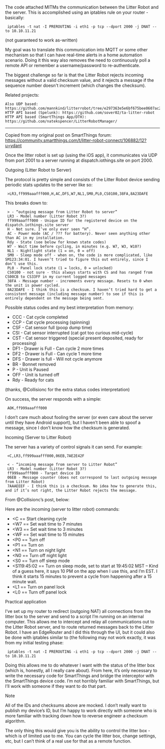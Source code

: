 The code attached MITMs the communication between the Litter Robot and the server. This is accomplished
using an iptables rule on your router - basically:

     iptables -t nat -I PREROUTING -i eth1 -p tcp --dport 2000 -j DNAT --to 10.10.11.21

(not guaranteed to work as-written)

My goal was to translate this communication into MQTT or some other mechanism so that I can have real-time
alerts in a home automation scenario. Doing it this way also removes the need to continuously poll a remote API
or remember a username/password to re-authenticate.

The biggest challenge so far is that the Litter Robot rejects incoming messages without a valid checksum
value, and it rejects a message if the sequence number doesn't increment (which changes the checksum).

Related projects:

    Also UDP based: https://github.com/mannkind/litterrobot/tree/e297363e5e6bf675bee0607ac2f6ed15316a5219
    HTTP API based (Spelunk): https://github.com/sover02/ta-litter-robot
    HTTP API based (SmartThings App/DTH): https://github.com/natekspencer/LitterRobotManager/
    
----

Copied from my original post on SmartThings forum:
https://community.smartthings.com/t/litter-robot-connect/106882/12?u=ydant

Once the litter robot is set up (using the iOS app), it communicates via UDP from port 2001 to a server running at dispatch.iothings.site on port 2000.

Outgoing (Litter Robot to Server)

The protocol is pretty simple and consists of the Litter Robot device sending periodic stats updates to the server like so:

     >LR3,ff999aaafff000,H,AC,DFS,W7,NL1,SM0,PL0,CS0100,38FA,8A23DAFE

This breaks down to:

     > - “outgoing message from Litter Robot to server”
     LR3 - Model number (Litter Robot 3?)
     ff999aaafff000 - Unique ID for the registered device on the dispatch.iothings.site server
     H - Not sure. I’ve only ever seen “H”.
     AC - Power mode (AC / ??? for battery). Never seen anything other than AC in my installation.
     Rdy - State (see below for known state codes)
     W7 - Wait time before cycling, in minutes (e.g. W7, W3, W10?)
     NL1 - Nightlight state (1 = on, 0 = off)
     SM0 - Sleep mode off - when on, the code is more complicated, like SM123:34:01. I haven’t tried to figure this out entirely, since I don’t use this.
     PL0 - Panel lock state (1 = locks, 0 = unlocked)
     CS0100 - not sure - this always starts with CS and has ranged from CS00CB to CS33FF in my current logged messages
     38FA - Message number - increments every message. Resets to 0 when the unit is power cycled.
     8A23DAFE - I think this is a checksum. I haven’t tried hard to get a consistent message (including message number) to see if this is entirely dependent on the message being sent.

Possible status codes and my best interpretation from memory:

* CCC - Cat cycle completed
* CCP - Cat cycle processing (spinning)
* CSF - Cat sensor full (poop dump time)
* CSI - Cat sensor interrupted (cat got too curious mid-cycle)
* CST - Cat sensor triggered (special present deposited, ready for processing)
* DF1 - Drawer is Full - Can cycle 2 more times
* DF2 - Drawer is Full - Can cycle 1 more time
* DFS - Drawer is full - Will not cycle anymore
* BR - Bonnet removed
* P - Unit is Paused
* OFF - Unit is turned off
* Rdy - Ready for cats

(thanks, @Collisionc for the extra status codes interpretation)

On success, the server responds with a simple:

     AOK,ff999aaafff000

I don’t care much about fooling the server (or even care about the server until they have Android support), but I haven’t been able to spoof a message, since I don’t know how the checksum is generated.

Incoming (Server to Litter Robot)

The server has a variety of control signals it can send. For example:

     <C,LR3,ff999aaafff000,06EB,7AE2E42F

     < - “incoming message from server to Litter Robot”
     LR3 - Model number (Litter Robot 3?)
     ff999aaafff000 - Target device ID
     06EB - Message counter (does not correspond to last outgoing message from Litter Robot)
     7AAAEEEF - I think this is a checksum. No idea how to generate this, and if it’s not right, the Litter Robot rejects the message.

From @Collisionc’s post, below:

Here are the incoming (server to litter robot) commands:

* <C == Start cleaning cycle
* <W7 == Set wait time to 7 minutes
* <W3 == Set wait time to 3 minutes
* <WF == Set wait time to 15 minutes
* <P0 == Turn off
* <P1 == Turn on
* <N1 == Turn on night light
* <N0 == Turn off night light
* <S0 == Turn off sleep mode
* <S119:45:02 == Turn on sleep mode, set to start at 19:45:02 MST – Kind of a guess here, it says 10 PM on the app when I use this, and I’m EST. I think it starts 15 minutes to prevent a cycle from happening after a 15 minute wait.
* <L1 == Turn on panel lock
* <L0 == Turn off panel lock

Practical application

I’ve set up my router to redirect (outgoing NAT) all connections from the litter box to the server and send to a script I’m running on an internal computer. This allows me to intercept and relay all communications out to the Litter Robot server, and to route returned messages back to the Litter Robot. I have an EdgeRouter and I did this through the UI, but it could also be done with iptables similar to (the following may not work exactly, it was from my initial testing phase:

     iptables -t nat -I PREROUTING -i eth1 -p tcp --dport 2000 -j DNAT --to 10.10.11.21

Doing this allows me to do whatever I want with the status of the litter box (which is, honestly, all I really care about). From here, it’s only necessary to write the necessary code for SmartThings and bridge the interceptor with the SmartThings device code. I’m not horribly familiar with SmartThings, but I’ll work with someone if they want to do that part.

Note

All of the IDs and checksums above are mocked. I don’t really want to publish my device’s ID, but I’m happy to work directly with someone who is more familiar with tracking down how to reverse engineer a checksum algorithm.

The only thing this would give you is the ability to control the litter box - which is of limited use to me. You can cycle the litter box, change settings, etc, but I can’t think of a real use for that as a remote function.

